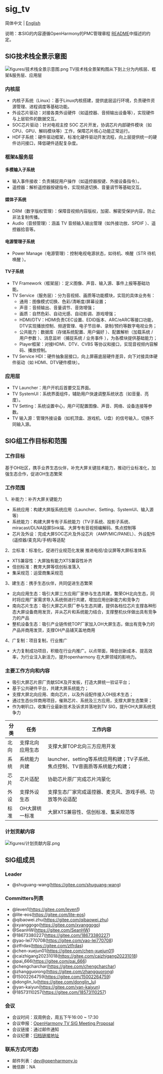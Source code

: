 # sig_tv
简体中文 | [English](./sig_tv.md)

说明：本SIG的内容遵循OpenHarmony的PMC管理章程 [README](../../zh/pmc.md)中描述的约定。

## SIG技术栈全景示意图
![figures/技术栈全景示意图.png](figures/技术栈全景示意图.png)
TV技术栈全景架构图从下到上分为内核层、框架&服务层、应用层
### 内核层
 - 内核子系统（Linux）：基于Linux内核搭建，提供底层运行环境，负责硬件资源管理、进程调度等基础功能。
 - 外设芯片驱动：对接各类外设硬件（如遥控器、音频输出设备等），实现硬件与上层软件的数据交互。
 - SOC芯片驱动：针对电视主控 SOC 芯片开发，协调芯片内部硬件模块（如 CPU、GPU、解码模块等）工作，保障芯片核心功能正常运行。
 - HDF子系统：硬件驱动框架，标准化硬件驱动开发流程，向上层提供统一的硬件访问接口，降低硬件适配复杂度。
### 框架&服务层
#### 多模输入子系统
 - 输入事件接收：负责捕捉用户操作（如遥控器按键、外接设备指令）。
 - 遥控器：解析遥控器按键指令，实现频道切换、音量调节等基础交互。
#### 媒体子系统
 - DRM（数字版权管理）：保障音视频内容版权，加密、解密受保护内容，防止非法复制传播。
 - Audio（音频管理）：涵盖 TV 音频输入输出管理（如外接功放、SPDIF ）、遥控器拾音等。
#### 电源管理子系统
 - Power Manage（电源管理）：控制电视电源状态，如待机、唤醒（STR 待机唤醒 ）。
#### TV子系统
 - TV Framework（框架层）：定义图像、声音、输入源、事件上报等基础功能。
 - TV Service（服务层）：分为音视频、画质等功能模块，实现的具体业务有：
     - 通用：图像模式切换、色彩/清晰度/屏幕设置；
     - 声音：音频输出、音量调节、音效增强；
     - 画质：自然色彩、自动光感、自动影调、游戏增强；
     - HDMI/DTV：HDMI负责CEC设置、EDID版本、ARC/eARC等接口功能，DTV实现播放控制、频道管理、电子节目单、录制/预约等数字电视业务；
     - 公共能力：数据库（存储系统配置、用户偏好 ）、配置解析（加载系统 / 用户参数 ）、消息监听（捕捉系统 / 业务事件 ），为各模块提供基础能力；
     - Player框架：对接HDMI、DTV、CVBS 等协议和接口，实现音视频内容解码、播放控制。
 - TV Service HDI：硬件抽象层接口，向上屏蔽底层硬件差异，向下对接具体硬件驱动（如 HDMI、DTV硬件模块）。
### 应用层
 - TV Launcher：用户开机后首要交互界面。
 - TV SystemUI：系统界面组件，辅助用户快速调整系统状态（如音量、亮度）。
 - TV Setting：系统设置中心，用户可配置图像、声音、网络、设备连接等参数。
 - TV 输入源：管理外接设备（如机顶盒、游戏机、U盘）的信号输入，切换不同输入源。


## SIG组工作目标和范围

### 工作目标
基于OH社区，携手业界生态伙伴，补充大屏关键技术能力，推动行业标准化，加强生态合作，促进OH生态繁荣

### 工作范围

1、补能力：补齐大屏关键能力
 - 系统应用：构建大屏版系统应用（Launcher、Setting、SystemUI、输入源等）
 - 系统能力：构建大屏专有子系统能力（TV子系统、投影子系统、 miracast/DLNA投屏Sink端、大屏专有音视频编解码、焦点控制等
 - 芯片及外设：完成大屏SOC芯片及外设芯片（AMP/MIC/PANEL）、外设配件(遥控器/麦克风/手柄)等适配

2、立标准：标准化，促进行业规范化发展
推进电视/会议屏等大屏标准体系
 - XTS兼容性：大屏独有能力XTS兼容性补齐
 - 信创标准：教育大屏等信创标准落入
 - 集采规范：运营商集采规范

3、建生态：携手生态伙伴，共同促进生态繁荣
 - 北向应用生态：吸引大屏三方应用厂家参与生态共建，繁荣OH北向生态，同时将应用厂家需求导入系统侧进行共建，增加应用创新能力和竞争力
 - 南向芯片生态：吸引大屏芯片原厂参与生态共建，提供各档位芯片支撑各种形态大屏设备商用发货，并从芯片和系统能力结合，支撑整机伙伴做出具有竞争力的产品
 - 整机设备生态：吸引产业链传统TOP厂家加入OH大屏生态，做出有竞争力的产品并商用发货，支撑OH产品铺天盖地商用

4、广复制：项目复制，行业推广
 - 大力复制成功项目，积极在行业内推广。以点带面，降低创新成本、提高效率，为行业注入新活力，提升openharmony 在大屏领域的影响力。


### 主要工作方向和内容

 - 吸引大屏芯片原厂贡献SDK及开发板，打造大屏统一验证平台；
 - 基于公共硬件平台，共建大屏系统能力；
 - 支撑大屏北向应用、南向芯片，以及外设配件接入OH技术生态；
 - 通过生态伙伴商用项目，催熟芯片、系统及三方应用，支撑大屏生态繁荣；
 - 作为喇叭口，收集行业最新技术及诉求并落地到TV SIG，提升OH大屏系统竞争力

| 分类 | 任务             | 工作内容                                                     |
| ---- | ---------------- | ------------------------------------------------------------ |
| 北向 | 支撑北向应用生态 | 支撑大屏TOP北向三方应用开发                                  |
| 系统 | 系统能力共建     | launcher、setting等系统应用构建；TV子系统、焦点控制、TV音画质等系统能力构建； |
| 芯片 | 芯片适配         | 协助芯片原厂完成芯片鸿蒙化                                   |
| 外设 | 支撑外设生态     | 支撑生态厂家完成遥控器、麦克风、游戏手柄、功放等外设适配     |
| 标准 | OH大屏统一标准   | 大屏XTS兼容性、信创标准、集采规范等                          |

### 计划贡献内容
![figures/计划贡献内容.png](figures/计划贡献内容.png)

## SIG组成员

### Leader
- @shuguang-wang(https://gitee.com/shuguang-wang)

### Committers列表
- @leven1(https://gitee.com/leven1)
- @lite-eos(https://gitee.com/lite-eos)
- @qibaowei.zhu(https://gitee.com/qibaowei.zhu)
- @xyanggogo(https://gitee.com/xyanggogo)
- @SeanHW(https://gitee.com/SeanHW)
- @18673380227(https://gitee.com/18673380227)
- @yao-lei770708(https://gitee.com/yao-lei770708)
- @ztfrdas(https://gitee.com/ztfrdas)
- @chen-xuejun01(https://gitee.com/chen-xuejun01)
- @caizhigang20231018(https://gitee.com/caizhigang20231018)
- @pai_666(https://gitee.com/pai_666)
- @chengcharchar(https://gitee.com/chengcharchar)
- @zhangguorong(https://gitee.com/zhangguorong)
- @15002264759(https://gitee.com/15002264759)
- @donglin_lu(https://gitee.com/donglin_lu)
- @yan-kaiyun(https://gitee.com/yan-kaiyun)
- @18573110257(https://gitee.com/18573110257)

### 会议
 - 会议时间：双周例会，周五下午16:00 ~ 17:30
 - 会议申报：[OpenHarmony TV SIG Meeting Proposal](https://shimo.im/sheets/erAdMe7OK2iwmz3G/MODOC)
 - 会议链接：通过邮件通知
 - 会议纪要：[归档链接地址](https://gitee.com/openharmony/community/blob/master/sig/sig_tv/meetings)

### 联系方式(可选)

- 邮件列表：dev@openharmony.io
- 微信群：NA
